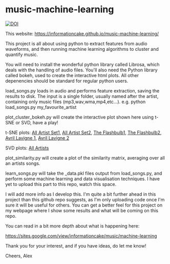 # music-machine-learning
[![DOI](https://zenodo.org/badge/110278467.svg)](https://zenodo.org/badge/latestdoi/110278467)

This website: https://informationcake.github.io/music-machine-learning/

This project is all about using python to extract features from audio waveforms, and then running machine learning algorithms to cluster and quantify music.

You will need to install the wonderful python library called Librosa, which deals with the handling of audio files. You'll also need the Python library called bokeh, used to create the interactive html plots. All other depenencies should be standard for regular python users.

load_songs.py loads in audio and performs feature extraction, saving the results to disk. The input is a single folder, usually named after the artist, containing only music files (mp3,wav,wma,mp4,etc...). e.g. python load_songs.py my_favourite_artist

plot_cluster_bokeh.py will create the interactive plot shown here using t-SNE or SVD, have a play!

t-SNE plots:
[All Artist Set1](plots/plot_cluster_ManyArtists.md),
[All Artist Set2](plots/plot_cluster_ManyArtists2.md),
[The Flashbulb1](plots/FlashbulbPlot_TSNE.md),
[The Flashbulb2](plots/FlashbulbPlot_TSNE2.md),
[Avril Lavigne 1](plots/AvrilLavigne_TSNE_run1.md),
[Avril Lavigne 2](plots/AvrilLavigne_TSNE_run2.md)

SVD plots:
[All Artists](plots/SVD_artists_plot.md)

plot_similarity.py will create a plot of the similarity matrix, averaging over all an artists songs.

learn_songs.py will take the _data.pkl files output from load_songs.py, and perform some machine learning and data visualisation techniques. I have yet to upload this part to this repo, watch this space.

I will add more info as I develop this. I'm quite a bit further ahead in this project than this github repo suggests, as I'm only uploading code once I'm sure it will be useful for others. You can get a better feel for this project on my webpage where I show some results and what will be coming on this repo.

You can read in a bit more depth about what is happening here:

https://sites.google.com/view/informationcake/music/machine-learning

Thank you for your interest, and if you have ideas, do let me know!

Cheers,
Alex
